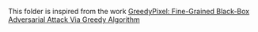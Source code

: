 This folder is inspired from the work [GreedyPixel: Fine-Grained Black-Box Adversarial Attack Via Greedy Algorithm](https://arxiv.org/abs/2501.14230)
